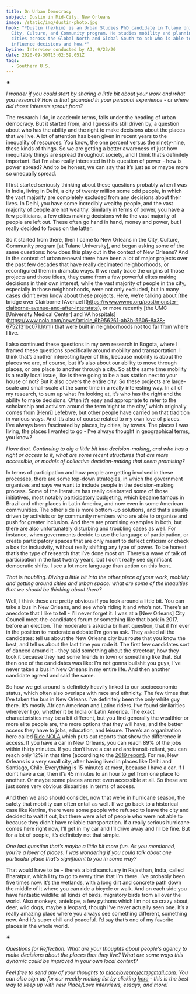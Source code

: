 ```yaml
---
title: On Urban Democracy
subject: Dustin in Mid-City, New Orleans
image: /static/img/dustin-photo.jpg
hook: "*Dustin (he/him) is an Urban Studies PhD candidate in Tulane University's
  City, Culture, and Community program. He studies mobility and planning in
  cities across the Global North and Global South to ask who is able to make and
  influence decisions and how.*"
byLine: Interview conducted by AJ, 9/23/20
date: 2020-09-30T15:02:59.051Z
tags:
  - Southern U.S.
---
```

<div>✷</div>

*I wonder if you could start by sharing a little bit about your work and what you research? How is that grounded in your personal experience - or where did those interests sprout from?*

The research I do, in academic terms, falls under the heading of urban democracy. But it started from, and I guess it’s still driven by, a question about who has the ability and the right to make decisions about the places that we live. A lot of attention has been given in recent years to the inequality of resources. You know, the one percent versus the ninety-nine, these kinds of things. So we are getting a better awareness of just how inequitably things are spread throughout society, and I think that’s definitely important. But I’m also really interested in this question of power - how is power spread? And to be honest, we can say that it’s just as or maybe more so unequally spread.

I first started seriously thinking about these questions probably when I was in India, living in Delhi, a city of twenty million some odd people, in which the vast majority are completely excluded from any decisions about their lives. In Delhi, you have some incredibly wealthy people, and the vast majority of people are not wealthy. Similarly in terms of power, you have a few politicians, a few elites making decisions while the vast majority of people are left out. These often go hand in hand, money and power, but I really decided to focus on the latter.

So it started from there, then I came to New Orleans in the City, Culture, Community program \[at Tulane University], and began asking some of the same questions: how does this play out in the context of New Orleans? And in the context of urban renewal there have been a lot of major projects over the past few decades that have really decimated neighborhoods, or reconfigured them in dramatic ways. If we really trace the origins of those projects and those ideas, they came from a few powerful elites making decisions in their own interest, while the vast majority of people in the city, especially in those neighborhoods, were not only excluded, but in many cases didn’t even know about these projects. Here, we’re talking about [the bridge over Clairborne \[Avenue]](https://www.wwno.org/post/monster-claiborne-avenue-and-after-interstate), or more recently [the UMC \[University Medical Center] and VA hospitals](https://www.nola.com/news/article_6b956261-ab3b-5606-8a38-6752131bc071.html) that were built in neighborhoods not too far from where I live.

I also continued these questions in my own research in Bogota, where I framed these questions specifically around mobility and transportation. I think that’s another interesting layer of this, because mobility is about the places we are, of course, but it’s also about our ability to move through places, or one place to another through a city. So at the same time mobility is a really local issue, like is there going to be a bus station next to your house or not? But it also covers the entire city. So these projects are large-scale and small-scale at the same time in a really interesting way. In all of my research, to sum up what I’m looking at, it’s who has the right and the ability to make decisions. Often it’s easy and appropriate to refer to the scholarship and activism around the term ‘right to the city,’ which originally comes from \[Henri] Lefebvre, but other people have carried on that tradition in various ways. And it’s also of course related to my own love of places. I’ve always been fascinated by places, by cities, by towns. The places I was living, the places I wanted to go - I’ve always thought in geographical terms, you know?

*I love that. Continuing to dig a little bit into decision-making, and who has a right or access to it, what are some recent structures that are more accessible, or models of collective decision-making that seem promising?*

In terms of participation and how people are getting involved in these processes, there are some top-down strategies, in which the government organizes and says we want to include people in the decision-making process. Some of the literature has really celebrated some of those initiatives, most notably [participatory budgeting](https://www.participatorybudgeting.org/), which became famous in Brazil and other places in Latin America, and now even in some American communities. The other side is more bottom-up solutions, and that’s usually driven by activists or by community members who are able to organize and push for greater inclusion. And there are promising examples in both, but there are also unfortunately disturbing and troubling cases as well. For instance, when governments decide to use the language of participation, or create participatory spaces that are only meant to deflect criticism or check a box for inclusivity, without really shifting any type of power. To be honest that’s the type of research that I’ve done most on. There’s a wave of talk of participation in the last twenty years, but I don’t really see significant democratic shifts. I see a lot more language than action on this front.

*That* is *troubling. Diving a little bit into the other piece of your work, mobility and getting around cities and urban space: what are some of the inequities that we should be thinking about there?*

Well, I think these are pretty obvious if you look around a little bit. You can take a bus in New Orleans, and see who’s riding it and who’s not. There’s an anecdote that I like to tell - I’ll never forget it. I was at a \[New Orleans] City Council meet-the-candidates forum or something like that back in 2017, before an election. The moderators asked a brilliant question, that if I’m ever in the position to moderate a debate I’m gonna ask. They asked all the candidates: tell us about the New Orleans city bus route that you know the best, and tell us about the last time you rode it. The first few candidates sort of danced around it - they said something about the streetcar, how they took it because they had some friends in town or something like that. But then one of the candidates was like: I’m not gonna bullshit you guys, I’ve never taken a bus in New Orleans in my entire life. And then another candidate agreed and said the same.

So how we get around is definitely heavily linked to our socioeconomic status, which often also overlaps with race and ethnicity. The few times that I’ve taken the bus in New Orleans I’ve definitely been the only white guy there. It’s mostly African American and Latino riders. I’ve found similarities wherever I go, whether it be India or Latin America. The exact characteristics may be a bit different, but you find generally the wealthier or more elite people are, the more options that they will have, and the better access they have to jobs, education, and leisure. There’s an organization here called [Ride NOLA](https://rideneworleans.org/) which puts out reports that show the difference in access. If you have a car in New Orleans, you can reach 89% of the jobs within thirty minutes. If you don’t have a car and are transit-reliant, you can reach only 12% in that time [according to the [2019 report](https://www.google.com/url?q=https://rideneworleans.org/the-state-of-transit-2019/&source=gmail&ust=1601562976482000&usg=AFQjCNHK2bmf5dcq5SaJBA3g2dfuQmtX8Q)]. For me, New Orleans is a very small city, after having lived in places like Delhi and Santiago, Chile. Everything is 15 minutes at most, because I have a car. If I don’t have a car, then it’s 45 minutes to an hour to get from one place to another. Or maybe some places are not even accessible at all. So these are just some very obvious disparities in terms of access.

And then we also should consider, now that we’re in hurricane season, the safety that mobility can often entail as well. If we go back to a historical case like Katrina, there were some people who refused to leave the city and decided to wait it out, but there were a lot of people who were not able to because they didn’t have reliable transportation. If a really serious hurricane comes here right now, I’ll get in my car and I’ll drive away and I’ll be fine. But for a lot of people, it’s definitely not that simple.

*One last question that’s maybe a little bit more fun. As you mentioned, you’re a lover of places. I was wondering if you could talk about one particular place that’s significant to you in some way?*

That would have to be - there’s a bird sanctuary in Rajasthan, India, called Bharatpur, which I try to go to every time that I’m there. I’ve probably been five times now. It’s the wetlands, with a long dirt and concrete path down the middle of it where you can ride a bicycle or walk. And on each side you have fantastic wildlife: all kinds of birds, migratory birds from all over the world. Also monkeys, antelope, a few pythons which I’m not so crazy about, deer, wild dogs, maybe a leopard, though I’ve never actually seen one. It’s a really amazing place where you always see something different, something new. And it’s super chill and peaceful. I’d say that’s one of my favorite places in the whole world.

<div>✷</div>

*Questions for Reflection: What are your thoughts about people's agency to make decisions about the places that they live? What are some ways this dynamic could be improved in your own local context?*

*Feel free to send any of your thoughts to [placeloveproject@gmail.com](mailto:placeloveproject@gmail.com). You can also sign up for our weekly mailing list by clicking [here](https://placeloveproject.substack.com/welcome) - this is the best way to keep up with new Place/Love interviews, essays, and more!*
